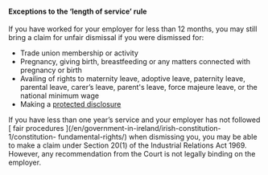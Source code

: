 ####  Exceptions to the ‘length of service’ rule

If you have worked for your employer for less than 12 months, you may still
bring a claim for unfair dismissal if you were dismissed for:

  * Trade union membership or activity 
  * Pregnancy, giving birth, breastfeeding or any matters connected with pregnancy or birth 
  * Availing of rights to maternity leave, adoptive leave, paternity leave, parental leave, carer’s leave, parent's leave, force majeure leave, or the national minimum wage 
  * Making a [ protected disclosure ](/en/employment/enforcement-and-redress/protection-for-whistleblowers/)

If you have less than one year’s service and your employer has not followed [
fair procedures ](/en/government-in-ireland/irish-constitution-1/constitution-
fundamental-rights/) when dismissing you, you may be able to make a claim
under Section 20(1) of the Industrial Relations Act 1969. However, any
recommendation from the Court is not legally binding on the employer.
